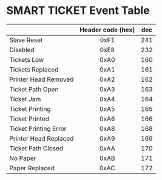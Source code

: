 # SMART TICKET Event Table

| |Header code (hex)|dec|
|---|:---:|:---:|
| Slave Reset | 0xF1 | 241 |
| Disabled | 0xE8 | 232 |
| Tickets Low | 0xA0 | 160 |
| Tickets Replaced | 0xA1 | 161 |
| Printer Head Removed | 0xA2 | 162 |
| Ticket Path Open | 0xA3 | 163 |
| Ticket Jam | 0xA4 | 164 |
| Ticket Printing | 0xA5 | 165 |
| Ticket Printed | 0xA6 | 166 |
| Ticket Printing Error | 0xA8 | 168 |
| Printer Head Replaced | 0xA9 | 169 |
| Ticket Path Closed | 0xAA | 170 |
| No Paper | 0xAB | 171 |
| Paper Replaced | 0xAC | 172 |
